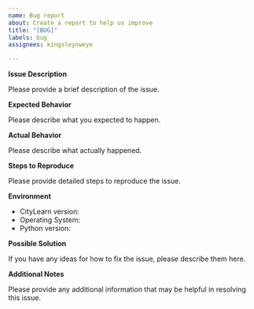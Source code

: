 ```yaml
---
name: Bug report
about: Create a report to help us improve
title: "[BUG]"
labels: bug
assignees: kingsleynweye

---
```


**Issue Description**

Please provide a brief description of the issue.

**Expected Behavior**

Please describe what you expected to happen.

**Actual Behavior**

Please describe what actually happened.

**Steps to Reproduce**

Please provide detailed steps to reproduce the issue.

**Environment**

- CityLearn version:
- Operating System:
- Python version:

**Possible Solution**

If you have any ideas for how to fix the issue, please describe them here.

**Additional Notes**

Please provide any additional information that may be helpful in resolving this issue.
